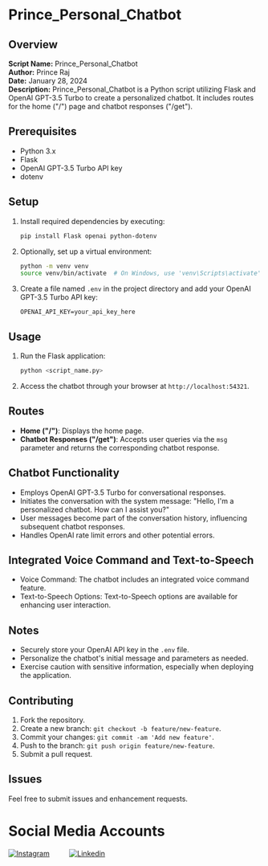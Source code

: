 
# Prince_Personal_Chatbot

## Overview
**Script Name:** Prince_Personal_Chatbot  
**Author:** Prince Raj  
**Date:** January 28, 2024  
**Description:** Prince_Personal_Chatbot is a Python script utilizing Flask and OpenAI GPT-3.5 Turbo to create a personalized chatbot. It includes routes for the home ("/") page and chatbot responses ("/get").

## Prerequisites
- Python 3.x
- Flask
- OpenAI GPT-3.5 Turbo API key
- dotenv

## Setup
1. Install required dependencies by executing:  
   ```bash
   pip install Flask openai python-dotenv
   ```
2. Optionally, set up a virtual environment:
   ```bash
   python -m venv venv
   source venv/bin/activate  # On Windows, use 'venv\Scripts\activate'
   ```
3. Create a file named `.env` in the project directory and add your OpenAI GPT-3.5 Turbo API key:
   ```
   OPENAI_API_KEY=your_api_key_here
   ```

## Usage
1. Run the Flask application:
   ```bash
   python <script_name.py>
   ```
2. Access the chatbot through your browser at `http://localhost:54321`.

## Routes
- **Home ("/")**: Displays the home page.  
- **Chatbot Responses ("/get")**: Accepts user queries via the `msg` parameter and returns the corresponding chatbot response.

## Chatbot Functionality
- Employs OpenAI GPT-3.5 Turbo for conversational responses.
- Initiates the conversation with the system message: "Hello, I'm a personalized chatbot. How can I assist you?"
- User messages become part of the conversation history, influencing subsequent chatbot responses.
- Handles OpenAI rate limit errors and other potential errors.

## Integrated Voice Command and Text-to-Speech
- Voice Command: The chatbot includes an integrated voice command feature.
- Text-to-Speech Options: Text-to-Speech options are available for enhancing user interaction.

## Notes
- Securely store your OpenAI API key in the `.env` file.
- Personalize the chatbot's initial message and parameters as needed.
- Exercise caution with sensitive information, especially when deploying the application.

## Contributing
1. Fork the repository.
2. Create a new branch: `git checkout -b feature/new-feature`.
3. Commit your changes: `git commit -am 'Add new feature'`.
4. Push to the branch: `git push origin feature/new-feature`.
5. Submit a pull request.

## Issues
Feel free to submit issues and enhancement requests.

# Social Media Accounts
[![Instagram](https://img.icons8.com/fluent/40/000000/instagram-new.png)](https://www.instagram.com/i.am_prince05?igsh=MW5leDEzMWxscmthZg==)&nbsp; &nbsp; &nbsp; &nbsp; &nbsp;
[![Linkedin](https://img.icons8.com/fluent/40/000000/linkedin.png)](https://www.linkedin.com/in/prince-raj-0774911b1)&nbsp; &nbsp; &nbsp; &nbsp; &nbsp;

